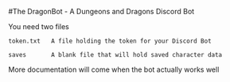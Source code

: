 #The DragonBot - A Dungeons and Dragons Discord Bot

You need two files 
```
token.txt	A file holding the token for your Discord Bot

saves		A blank file that will hold saved character data
```

More documentation will come when the bot actually works well 